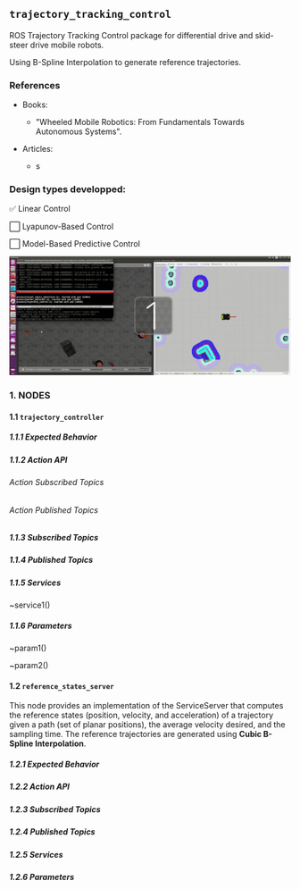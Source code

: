 ## ```trajectory_tracking_control```

ROS Trajectory Tracking Control package for differential drive and skid-steer drive mobile robots.

Using B-Spline Interpolation to generate reference trajectories.

### References

- Books:
  - "Wheeled Mobile Robotics: From Fundamentals Towards Autonomous Systems".

- Articles:
  - s

### Design types developped:
✅ Linear Control

⬜️ Lyapunov-Based Control

⬜️ Model-Based Predictive Control



![](docs/husky_controller.gif)

### 1. NODES

#### 1.1 ```trajectory_controller```

##### 1.1.1 Expected Behavior

##### 1.1.2 Action API

###### Action Subscribed Topics

###### Action Published Topics

##### 1.1.3 Subscribed Topics

##### 1.1.4 Published Topics

##### 1.1.5 Services

~service1()


##### 1.1.6 Parameters
~param1()

~param2()

#### 1.2 ```reference_states_server```

This node provides an implementation of the ServiceServer that computes the reference states (position, velocity, and acceleration) of a trajectory given a path (set of planar positions), the average velocity desired, and the sampling time. The reference trajectories are generated using **Cubic B-Spline Interpolation**.

##### 1.2.1 Expected Behavior

##### 1.2.2 Action API

##### 1.2.3 Subscribed Topics

##### 1.2.4 Published Topics

##### 1.2.5 Services

##### 1.2.6 Parameters